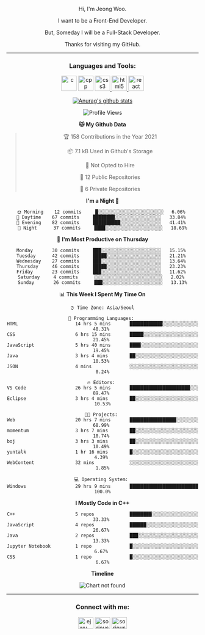 <div align="center">

Hi, I'm Jeong Woo.

I want to be a Front-End Developer.

But, Someday I will be a Full-Stack Developer.

Thanks for visiting my GitHub.

</div>

---

<link rel="stylesheet" href="devicon.min.css">
<h3 align="center">Languages and Tools:</h3>
<p align="center"> <a href="https://www.cprogramming.com/" target="_blank"> <img src="https://user-images.githubusercontent.com/49060014/104815556-9b409780-5858-11eb-9e57-76cd1f41b210.png" alt="c" height="40"></a>  <a href="https://www.w3schools.com/cpp/" target="_blank"> <img src="https://user-images.githubusercontent.com/49060014/104815621-05593c80-5859-11eb-8ffb-fdb9956f63c1.png" alt="cpp" height="40"></a> <a href="https://www.w3schools.com/css/" target="_blank"> <img src="https://user-images.githubusercontent.com/49060014/104815701-6e40b480-5859-11eb-985c-fe7214015048.png" alt="css3" height="40"/> </a> <a href="https://www.w3.org/html/" target="_blank"> <img src="https://user-images.githubusercontent.com/49060014/104815691-64b74c80-5859-11eb-85ac-165452a17a2e.png" alt="html5" height="40"/> </a> <a href="https://reactjs.org/" target="_blank"> <img src="https://user-images.githubusercontent.com/49060014/104815672-44878d80-5859-11eb-8695-602d3f0b85d2.png" alt="react" height="40"/> </a> </p>

<div align="center">
  
[![Anurag's github stats](https://github-readme-stats.vercel.app/api?username=sorious77)](https://github.com/anuraghazra/github-readme-stats)



<!--START_SECTION:waka-->
![Profile Views](http://img.shields.io/badge/Profile%20Views-54-blue)

**🐱 My Github Data** 

> 🏆 158 Contributions in the Year 2021
 > 
> 📦 7.1 kB Used in Github's Storage 
 > 
> 🚫 Not Opted to Hire
 > 
> 📜 12 Public Repositories 
 > 
> 🔑 6 Private Repositories  
 > 
**I'm a Night 🦉** 

```text
🌞 Morning    12 commits     █░░░░░░░░░░░░░░░░░░░░░░░░   6.06% 
🌆 Daytime    67 commits     ████████░░░░░░░░░░░░░░░░░   33.84% 
🌃 Evening    82 commits     ██████████░░░░░░░░░░░░░░░   41.41% 
🌙 Night      37 commits     ████░░░░░░░░░░░░░░░░░░░░░   18.69%

```
📅 **I'm Most Productive on Thursday** 

```text
Monday       30 commits     ███░░░░░░░░░░░░░░░░░░░░░░   15.15% 
Tuesday      42 commits     █████░░░░░░░░░░░░░░░░░░░░   21.21% 
Wednesday    27 commits     ███░░░░░░░░░░░░░░░░░░░░░░   13.64% 
Thursday     46 commits     █████░░░░░░░░░░░░░░░░░░░░   23.23% 
Friday       23 commits     ███░░░░░░░░░░░░░░░░░░░░░░   11.62% 
Saturday     4 commits      ░░░░░░░░░░░░░░░░░░░░░░░░░   2.02% 
Sunday       26 commits     ███░░░░░░░░░░░░░░░░░░░░░░   13.13%

```


📊 **This Week I Spent My Time On** 

```text
⌚︎ Time Zone: Asia/Seoul

💬 Programming Languages: 
HTML                     14 hrs 5 mins       ████████████░░░░░░░░░░░░░   48.31% 
CSS                      6 hrs 15 mins       █████░░░░░░░░░░░░░░░░░░░░   21.45% 
JavaScript               5 hrs 40 mins       ████░░░░░░░░░░░░░░░░░░░░░   19.45% 
Java                     3 hrs 4 mins        ██░░░░░░░░░░░░░░░░░░░░░░░   10.53% 
JSON                     4 mins              ░░░░░░░░░░░░░░░░░░░░░░░░░   0.24%

🔥 Editors: 
VS Code                  26 hrs 5 mins       ██████████████████████░░░   89.47% 
Eclipse                  3 hrs 4 mins        ██░░░░░░░░░░░░░░░░░░░░░░░   10.53%

🐱‍💻 Projects: 
Web                      20 hrs 7 mins       █████████████████░░░░░░░░   68.99% 
momentum                 3 hrs 7 mins        ██░░░░░░░░░░░░░░░░░░░░░░░   10.74% 
boj                      3 hrs 3 mins        ██░░░░░░░░░░░░░░░░░░░░░░░   10.49% 
yuntalk                  1 hr 16 mins        █░░░░░░░░░░░░░░░░░░░░░░░░   4.39% 
WebContent               32 mins             ░░░░░░░░░░░░░░░░░░░░░░░░░   1.85%

💻 Operating System: 
Windows                  29 hrs 9 mins       █████████████████████████   100.0%

```

**I Mostly Code in C++** 

```text
C++                      5 repos             ████████░░░░░░░░░░░░░░░░░   33.33% 
JavaScript               4 repos             ██████░░░░░░░░░░░░░░░░░░░   26.67% 
Java                     2 repos             ███░░░░░░░░░░░░░░░░░░░░░░   13.33% 
Jupyter Notebook         1 repo              █░░░░░░░░░░░░░░░░░░░░░░░░   6.67% 
CSS                      1 repo              █░░░░░░░░░░░░░░░░░░░░░░░░   6.67%

```


**Timeline**

![Chart not found](https://raw.githubusercontent.com/sorious77/sorious77/main/charts/bar_graph.png) 


<!--END_SECTION:waka-->

</div>

---

<h3 align="center">Connect with me:</h3>
<p align="center">
<a href="https://instagram.com/ejwu__" target="blank"><img align="center" src="https://cdn.jsdelivr.net/npm/simple-icons@3.0.1/icons/instagram.svg" alt="ejwu__" height="30" width="40" /></a>
<a href="https://www.hackerrank.com/sorious77" target="blank"><img align="center" src="https://cdn.jsdelivr.net/npm/simple-icons@3.0.1/icons/hackerrank.svg" alt="sorious77" height="30" width="40" /></a>
<a href="https://www.leetcode.com/sorious77" target="blank"><img align="center" src="https://cdn.jsdelivr.net/npm/simple-icons@3.0.1/icons/leetcode.svg" alt="sorious77" height="30" width="40" /></a>
</p>

